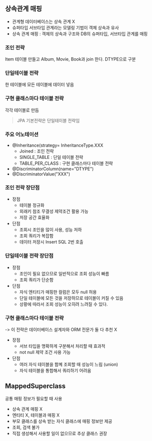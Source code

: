 ## 상속관계 매핑
- 관계형 데이터베이스는 상속 관계 X
- 슈퍼타입 서브타입 관계라는 모델링 기법이 객체 상속과 유사
- 상속 관계 매핑 : 객체의 상속과 구조와 DB의 슈퍼타입, 서브타입 관계를 매핑

### 조인 전략
Item 테이블 만들고 Album, Movie, Book과 join 한다. DTYPE으로 구분

### 단일테이블 전략
한 테이블에 모든 테이블에 데이터 넣음

### 구현 클래스마다 테이블 전략
각각 테이블로 만듬

> JPA 기본전략은 단일테이블 전략임

### 주요 어노테이션

- @Inheritance(strategy= InheritanceType.XXX
  - Joined : 조인 전략
  - SINGLE_TABLE : 단일 테이블 전략
  - TABLE_PER_CLASS : 구현 클래스마다 테이블 전략
- @DiscriminatorColumn(name="DTYPE")
- @DiscriminatorValue("XXX")

### 조인 전략 장단점
- 장점
  - 테이블 정규화
  - 외래키 참조 무결성 제약조건 활용 가능
  - 저장 공간 효율화
- 단점
  - 조회시 조인을 많이 사용, 성능 저하
  - 조회 쿼리가 복잡함
  - 데이터 저장시 Insert SQL 2번 호출

### 단일테이블 전략 장단점
- 장점
  - 조인이 필요 없으므로 일반적으로 조회 성능이 빠름
  - 조회 쿼리가 단순함
- 단점
  - 자식 엔티티가 매핑한 컬럼은 모두 null 허용
  - 단일 테이블에 모든 것을 저장하므로 테이블이 커질 수 있음
  - 상황에 따라서 조회 성능이 오히려 느려질 수 있다.

### 구현 클래스마다 테이블 전략
-> 이 전략은 데이터베이스 설계자와 ORM 전문가 둘 다 추천 X
- 장점
  - 서브 타입을 명확하게 구분해서 처리할 때 효과적
  - not null 제약 조건 사용 가능
- 단점
  - 여러 자식 테이블을 함꼐 조회할 때 성능이 느림 (union)
  - 자식 테이블을 통합해서 쿼리하기 어려움

## MappedSuperclass
공통 매핑 정보가 필요할 때 사용
- 상속 관계 매핑 X
- 엔티티 X, 테이블과 매핑 X
- 부모 클래스를 상속 받는 자식 클래스에 매핑 정보만 제공
- 조회, 검색 불가
- 직접 생성해서 사용할 일이 없으므로 추상 클래스 권장




